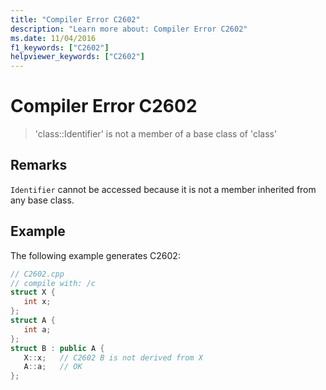 ```yaml
---
title: "Compiler Error C2602"
description: "Learn more about: Compiler Error C2602"
ms.date: 11/04/2016
f1_keywords: ["C2602"]
helpviewer_keywords: ["C2602"]
---
```

# Compiler Error C2602

> 'class::Identifier' is not a member of a base class of 'class'

## Remarks

`Identifier` cannot be accessed because it is not a member inherited from any base class.

## Example

The following example generates C2602:

```cpp
// C2602.cpp
// compile with: /c
struct X {
   int x;
};
struct A {
   int a;
};
struct B : public A {
   X::x;   // C2602 B is not derived from X
   A::a;   // OK
};
```
